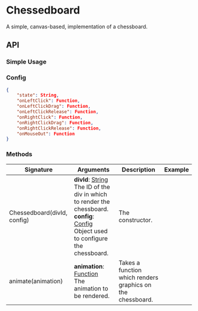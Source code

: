 # Chessedboard

A simple, canvas-based, implementation of a chessboard.

## API

### Simple Usage


### Config
```JSON
{
	"state": String,
	"onLeftClick": Function,
	"onLeftClickDrag": Function,
	"onLeftClickRelease": Function,
	"onRightClick": Function,
	"onRightClickDrag": Function,
	"onRightClickRelease": Function,
	"onMouseOut": Function
}
```

### Methods

| **Signature** | **Arguments** | **Description** | **Example** |
|--|--|--|--|
| Chessedboard(divId, config) | **divId**: [String](https://developer.mozilla.org/en-US/docs/Web/JavaScript/Reference/Global_Objects/String)<br>The ID of the div in which to render the chessboard.<br>**config**: [Config](#Config)<br>Object used to configure the chessboard.| The constructor. |
| animate(animation) | **animation**: [Function](https://developer.mozilla.org/en-US/docs/Web/JavaScript/Reference/Functions)<br>The animation to be rendered.| Takes a function which renders graphics on the chessboard. |
